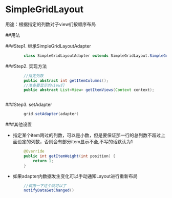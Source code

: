 # SimpleGridLayout
用途：根据指定的列数对子view们按顺序布局

##用法

###Step1. 继承SimpleGridLayoutAdapter
```java
        class SimpleGridLayoutAdapter extends SimpleGridLayout.SimpleGridLayoutAdapter
```

###Step2. 实现方法
```java
        //指定列数
        public abstract int getItemColumns();
        //准备要显示的view们
        public abstract List<View> getItemViews(Context context);
       
```

###Step3. setAdapter
```java
        grid.setAdapter(adapter)
```

###其他设置
* 指定某个item跨过的列数，可以是小数，但是要保证那一行的总列数不超过上面设定的列数，否则会有部分item显示不全,不写的话默认为1
```java
        @Override
        public int getItemWeight(int position) {
            return 1;
        }
```

* 如果adapter内数据发生变化可以手动通知Layout进行重新布局
```java
        //调用一下这个就可以了
        notifyDataSetChanged()
```


